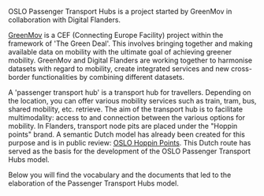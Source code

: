 OSLO Passenger Transport Hubs is a project started by GreenMov in collaboration with Digital Flanders. 

<a href="https://green-mov.eu/">GreenMov</a> is a CEF (Connecting Europe Facility) project within the framework of 'The Green Deal'. This involves bringing together and making available data on mobility with the ultimate goal of achieving greener mobility. GreenMov and Digital Flanders are working together to harmonise datasets with regard to mobility, create integrated services and new cross-border functionalities by combining different datasets.

A 'passenger transport hub' is a transport hub for travellers. Depending on the location, you can offer various mobility services such as train, tram, bus, shared mobility, etc. retrieve. The aim of the transport hub is to facilitate multimodality: access to and connection between the various options for mobility. In Flanders, transport node pits are placed under the "Hoppin points" brand. A semantic Dutch model has already been created for this purpose and is in public review: <a href="https://data.vlaanderen.be/standaarden/kandidaat-standaard/vocabularia-en-applicatieprofielen-hoppinpunten.html">OSLO Hoppin Points</a>. This Dutch route has served as the basis for the development of the OSLO Passenger Transport Hubs model.

Below you will find the vocabulary and the documents that led to the elaboration of the Passenger Transport Hubs model.